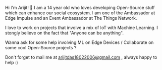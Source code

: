Hi I'm Arijit! 👋
I am a 14 year old who loves developing Open-Source stuff which can enhance our social ecosystem. I am one of the Ambassador at Edge Impulse and an Event Ambassador at The Things Network. 

I love to work on projects that involve a mix of IoT with Machine Learning. 
I stongly believe on the fact that "Anyone can be anything". 

Wanna ask for some help involving ML on Edge Devices / Collaborate on some cool Open-Source projects ?

Don't forget to mail me at arijitdas18022006@gmail.com , always happy to help :) 
